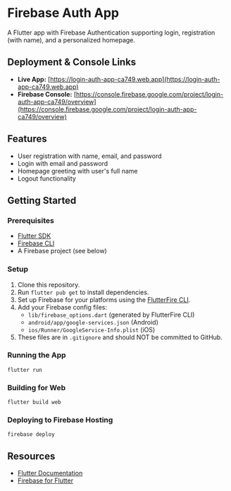 
# Firebase Auth App


A Flutter app with Firebase Authentication supporting login, registration (with name), and a personalized homepage.

## Deployment & Console Links

- **Live App:** [https://login-auth-app-ca749.web.app](https://login-auth-app-ca749.web.app)
- **Firebase Console:** [https://console.firebase.google.com/project/login-auth-app-ca749/overview](https://console.firebase.google.com/project/login-auth-app-ca749/overview)

## Features
- User registration with name, email, and password
- Login with email and password
- Homepage greeting with user's full name
- Logout functionality

## Getting Started

### Prerequisites
- [Flutter SDK](https://flutter.dev/docs/get-started/install)
- [Firebase CLI](https://firebase.google.com/docs/cli)
- A Firebase project (see below)

### Setup
1. Clone this repository.
2. Run `flutter pub get` to install dependencies.
3. Set up Firebase for your platforms using the [FlutterFire CLI](https://firebase.flutter.dev/docs/cli/).
4. Add your Firebase config files:
   - `lib/firebase_options.dart` (generated by FlutterFire CLI)
   - `android/app/google-services.json` (Android)
   - `ios/Runner/GoogleService-Info.plist` (iOS)
5. These files are in `.gitignore` and should NOT be committed to GitHub.

### Running the App
```
flutter run
```

### Building for Web
```
flutter build web
```

### Deploying to Firebase Hosting
```
firebase deploy
```

## Resources
- [Flutter Documentation](https://docs.flutter.dev/)
- [Firebase for Flutter](https://firebase.flutter.dev/)
